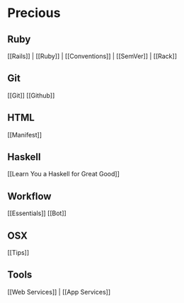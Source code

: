 # Precious

## Ruby

[[Rails]] |
[[Ruby]] |
[[Conventions]] |
[[SemVer]] |
[[Rack]]

## Git

[[Git]]
[[Github]]

## HTML

[[Manifest]]

## Haskell

[[Learn You a Haskell for Great Good]]

## Workflow

[[Essentials]] [[Bot]]

## OSX

[[Tips]]

## Tools

[[Web Services]] |
[[App Services]]

